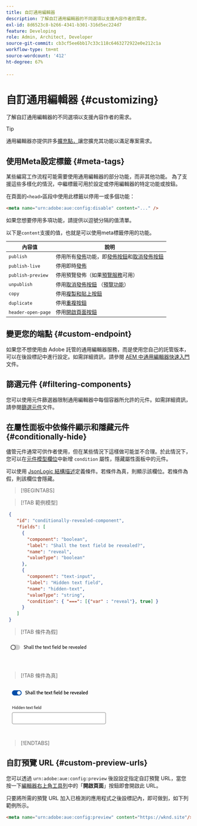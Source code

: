 ```yaml
---
title: 自訂通用編輯器
description: 了解自訂通用編輯器的不同選項以支援內容作者的需求。
exl-id: 8d6523c8-b266-4341-b301-316d5ec224d7
feature: Developing
role: Admin, Architect, Developer
source-git-commit: cb3cf5ee6bb17c33c118c6463272922e0e212c1a
workflow-type: tm+mt
source-wordcount: '412'
ht-degree: 67%

---
```



# 自訂通用編輯器 {#customizing}

了解自訂通用編輯器的不同選項以支援內容作者的需求。

>[!TIP]
>
>通用編輯器亦提供許多[擴充點，](/help/implementing/universal-editor/extending.md)讓您擴充其功能以滿足專案需求。

## 使用Meta設定標籤 {#meta-tags}

某些編寫工作流程可能需要使用通用編輯器的部分功能，而非其他功能。 為了支援這些多樣化的情況，中繼標籤可用於設定或停用編輯器的特定功能或按鈕。

在頁面的`<head>`區段中使用此標籤以停用一或多個功能：

```html
<meta name="urn:adobe:aue:config:disable" content="..." />
```

如果您想要停用多項功能，請提供以逗號分隔的值清單。

以下是`content`支援的值，也就是可以使用meta標籤停用的功能。

| 內容值 | 說明 |
|---|---|
| `publish` | 停用所有[發佈](/help/sites-cloud/authoring/universal-editor/publishing.md)功能，即[發佈按鈕](/help/sites-cloud/authoring/universal-editor/navigation.md#publish)和[取消發佈按鈕](/help/sites-cloud/authoring/universal-editor/navigation.md#ellipsis) |
| `publish-live` | 停用即時[發佈](/help/sites-cloud/authoring/universal-editor/publishing.md) |
| `publish-preview` | 停用預覽發佈（如果[預覽服務](/help/sites-cloud/authoring/sites-console/previewing-content.md)可用） |
| `unpublish` | 停用[取消發佈按鈕](/help/sites-cloud/authoring/universal-editor/publishing.md#unpublishing-content) （[預覽功能](/help/release-notes/universal-editor/preview.md)） |
| `copy` | 停用[複製和貼上按鈕](/help/sites-cloud/authoring/universal-editor/authoring.md#copy-paste) |
| `duplicate` | 停用[重複按鈕](/help/sites-cloud/authoring/universal-editor/navigation.md#duplicate) |
| `header-open-page` | 停用[開啟頁面按鈕](/help/sites-cloud/authoring/universal-editor/navigation.md#open-page) |

## 變更您的端點 {#custom-endpoint}

如果您不想使用由 Adobe 託管的通用編輯器服務，而是使用您自己的託管版本，可以在後設標記中進行設定。如需詳細資訊，請參閱 [AEM 中通用編輯器快速入門](/help/implementing/universal-editor/getting-started.md##configuration-settings)文件。

## 篩選元件 {#filtering-components}

您可以使用元件篩選器限制通用編輯器中每個容器所允許的元件。如需詳細資訊，請參閱[篩選元件](/help/implementing/universal-editor/filtering.md)文件。

## 在屬性面板中依條件顯示和隱藏元件 {#conditionally-hide}

儘管元件通常可供作者使用，但在某些情況下這樣做可能並不合理。於此情況下，您可以在[元件模型欄位](/help/implementing/universal-editor/field-types.md#fields)中新增 `condition` 屬性，隱藏屬性面板中的元件。

可以使用 [JsonLogic 結構描述](https://jsonlogic.com/)定義條件。若條件為真，則顯示該欄位。若條件為假，則該欄位會隱藏。

>[!BEGINTABS]

>[!TAB 範例模型]

```json
 {
    "id": "conditionally-revealed-component",
    "fields": [
      {
        "component": "boolean",
        "label": "Shall the text field be revealed?",
        "name": "reveal",
        "valueType": "boolean"
      },
      {
        "component": "text-input",
        "label": "Hidden text field",
        "name": "hidden-text",
        "valueType": "string",
        "condition": { "===": [{"var" : "reveal"}, true] }
      }
    ]
 }
```

>[!TAB 條件為假]

![隱藏文字欄位](assets/hidden.png)

>[!TAB 條件為真]

![顯示文字欄位](assets/shown.png)

>[!ENDTABS]

## 自訂預覽 URL {#custom-preview-urls}

您可以透過 `urn:adobe:aue:config:preview` 後設設定指定自訂預覽 URL，當您按一下[編輯器右上角工具列](/help/sites-cloud/authoring/universal-editor/navigation.md#universal-editor-toolbar)中的「**開啟頁面**」按鈕即會開啟此 URL。

只要將所需的預覽 URL 加入已檢測的應用程式之後設標記內，即可做到，如下列範例所示。

```html
<meta name="urn:adobe:aue:config:preview" content="https://wknd.site"/>
```
